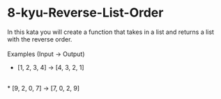 # 8-kyu-Reverse-List-Order
In this kata you will create a function that takes in a list and returns a list with the reverse order.
<br><br>
Examples (Input -> Output)
<br>
* [1, 2, 3, 4]  -> [4, 3, 2, 1]
<br>
* [9, 2, 0, 7]  -> [7, 0, 2, 9]

